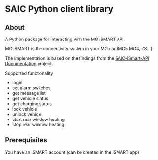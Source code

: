 # SAIC Python client library

## About

A Python package for interacting with the MG iSMART API.

MG iSMART is the connectivity system in your MG car (MG5 MG4, ZS...).

The implementation is based on the findings from the [SAIC-iSmart-API Documentation](https://github.com/SAIC-iSmart-API/documentation) project.

Supported functionality

* login
* set alarm switches
* get message list
* get vehicle status
* get charging status
* lock vehicle
* unlock vehicle
* start rear window heating
* stop rear window heating

## Prerequisites

You have an iSMART account (can be created in the iSMART app)
